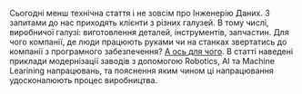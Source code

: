 Сьогодні менш технічна стаття і не зовсім про Інженерію Даних. З запитами до нас приходять клієнти з різних галузей. В тому числі, виробничої галузі: виготовлення деталей, інструментів, запчастин. Для чого компанії, де люди працюють руками чи на станках звертатись до компанії з програмного забезпечення? [А ось для чого](https://voxel51.com/blog/how-computer-vision-is-changing-manufacturing-in-2023/). В статті наведені приклади модернізації заводів з допомогою Robotics, AI та Machine Learining напрацювань, та пояснення яким чином ці напрацювання удосконалюють процес виробництва.